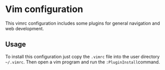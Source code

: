 # Vim configuration

This vimrc configuration includes some plugins for general navigation and web development.

## Usage

To install this configuration just copy the `.vimrc` file into the user directory `~/.vimrc`. Then open a vim program and run the `:PluginInstall`command.
